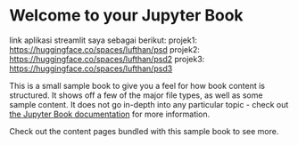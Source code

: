 # Welcome to your Jupyter Book
link aplikasi streamlit saya sebagai berikut:
projek1: https://huggingface.co/spaces/lufthan/psd
projek2: https://huggingface.co/spaces/lufthan/psd2
projek3: https://huggingface.co/spaces/lufthan/psd3

This is a small sample book to give you a feel for how book content is
structured.
It shows off a few of the major file types, as well as some sample content.
It does not go in-depth into any particular topic - check out [the Jupyter Book documentation](https://jupyterbook.org) for more information.

Check out the content pages bundled with this sample book to see more.

```{tableofcontents}
```
